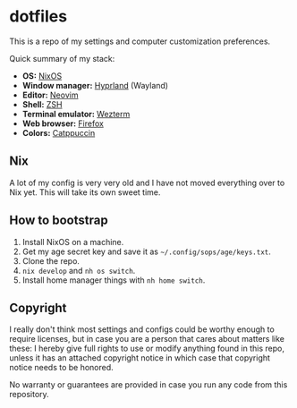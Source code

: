 # dotfiles

This is a repo of my settings and computer customization preferences.

Quick summary of my stack:

- **OS:** [NixOS]
- **Window manager:** [Hyprland] (Wayland)
- **Editor:** [Neovim]
- **Shell:** [ZSH]
- **Terminal emulator:** [Wezterm]
- **Web browser:** [Firefox]
- **Colors:** [Catppuccin]

## Nix

A lot of my config is very very old and I have not moved everything over to Nix
yet. This will take its own sweet time.

## How to bootstrap

1. Install NixOS on a machine.
2. Get my age secret key and save it as `~/.config/sops/age/keys.txt`.
3. Clone the repo.
4. `nix develop` and `nh os switch`.
5. Install home manager things with `nh home switch`.

## Copyright

I really don't think most settings and configs could be worthy enough to
require licenses, but in case you are a person that cares about matters like
these:
I hereby give full rights to use or modify anything found in this repo, unless
it has an attached copyright notice in which case that copyright notice needs
to be honored.

No warranty or guarantees are provided in case you run any code from this
repository.

[NixOS]: https://www.nixos.org
[Hyprland]: https://hyprland.org/
[Neovim]: https://neovim.io/
[ZSH]: http://zsh.sourceforge.net/
[Wezterm]: https://wezfurlong.org/wezterm/
[Firefox]: https://www.mozilla.org/firefox/
[Catppuccin]: https://github.com/catppuccin/catppuccin
